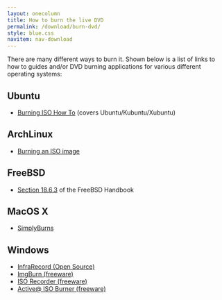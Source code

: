 ```yaml
---
layout: onecolumn
title: How to burn the live DVD
permalink: /download/burn-dvd/
style: blue.css
navitem: nav-download
---
```


There are many different ways to burn it.
Shown below is a list of links to how to guides and/or DVD burning applications for various different operating systems:

## Ubuntu

* [Burning ISO How To](https://help.ubuntu.com/community/BurningIsoHowto#Ubuntu) (covers Ubuntu/Kubuntu/Xubuntu)

## ArchLinux

* [Burning an ISO image](https://wiki.archlinux.org/index.php/CD_Burning#Burning_an_ISO_image)

## FreeBSD

* [Section 18.6.3](http://www.freebsd.org/doc/en_US.ISO8859-1/books/handbook/creating-cds.html#BURNCD) of the FreeBSD Handbook

## MacOS X

* [SimplyBurns](http://simplyburns.berlios.de/)

## Windows

* [InfraRecord (Open Source)](http://infrarecorder.org)
* [ImgBurn (freeware)](http://www.imgburn.com)
* [ISO Recorder (freeware)](http://isorecorder.alexfeinman.com/isorecorder.htm)
* [Active@ ISO Burner (freeware)](http://www.ntfs.com/iso_burner_free.htm)
